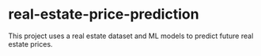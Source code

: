 # real-estate-price-prediction
This project uses a real estate dataset and ML models to predict future real estate prices. 
